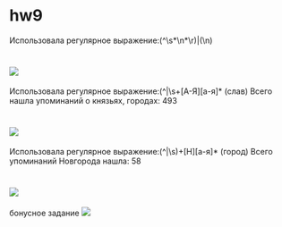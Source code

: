 # hw9
Использовала регулярное выражение:(^\s*\n*\r)|(\n)
# ![](https://pp.userapi.com/c846418/v846418655/69536/NEa0YvofFDo.jpg)
Использовала регулярное выражение:(^|\s+[А-Я][а-я]* (слав) Всего нашла упоминаний о князьях, городах: 493
# ![](https://pp.userapi.com/c846418/v846418655/69540/KexeMLW4MBM.jpg)
Использовала регулярное выражение:(^|\s)+[Н][а-я]* (город) Всего упоминаний Новгорода нашла: 58
# ![](https://pp.userapi.com/c846418/v846418655/6954a/utzMjGvF7zk.jpg)
бонусное задание
![](https://sun9-8.userapi.com/c840620/v840620658/8938d/3GqBahzHYTc.jpg)
